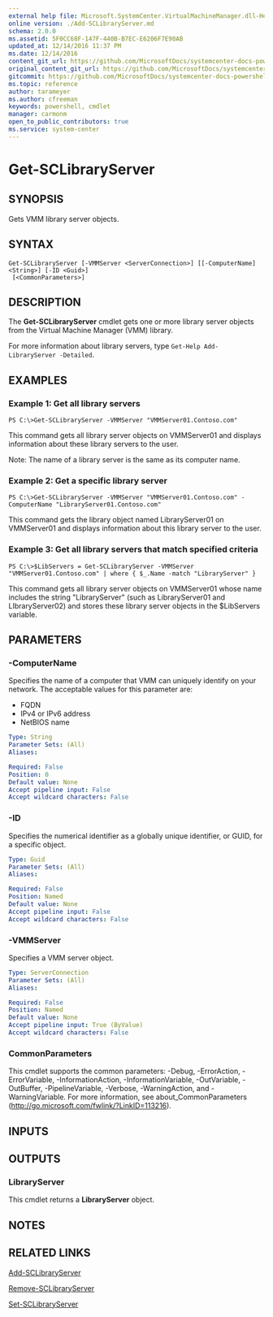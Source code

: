 ```yaml
---
external help file: Microsoft.SystemCenter.VirtualMachineManager.dll-Help.xml
online version: ./Add-SCLibraryServer.md
schema: 2.0.0
ms.assetid: 5F0CC68F-147F-440B-B7EC-E6206F7E90AB
updated_at: 12/14/2016 11:37 PM
ms.date: 12/14/2016
content_git_url: https://github.com/MicrosoftDocs/systemcenter-docs-powershell/blob/master/systemcenter-cmdlets/SystemCenter2016/VirtualMachineManager/v1/Get-SCLibraryServer.md
original_content_git_url: https://github.com/MicrosoftDocs/systemcenter-docs-powershell/blob/master/systemcenter-cmdlets/SystemCenter2016/VirtualMachineManager/v1/Get-SCLibraryServer.md
gitcommit: https://github.com/MicrosoftDocs/systemcenter-docs-powershell/blob/ddd0fefc9adaabb9394eb6c21b33370913d1830d/systemcenter-cmdlets/SystemCenter2016/VirtualMachineManager/v1/Get-SCLibraryServer.md
ms.topic: reference
author: tarameyer
ms.author: cfreeman
keywords: powershell, cmdlet
manager: carmonm
open_to_public_contributors: true
ms.service: system-center
---
```


# Get-SCLibraryServer

## SYNOPSIS
Gets VMM library server objects.

## SYNTAX

```
Get-SCLibraryServer [-VMMServer <ServerConnection>] [[-ComputerName] <String>] [-ID <Guid>]
 [<CommonParameters>]
```

## DESCRIPTION
The **Get-SCLibraryServer** cmdlet gets one or more library server objects from the Virtual Machine Manager (VMM) library.

For more information about library servers, type `Get-Help Add-LibraryServer -Detailed`.

## EXAMPLES

### Example 1: Get all library servers
```
PS C:\>Get-SCLibraryServer -VMMServer "VMMServer01.Contoso.com"
```

This command gets all library server objects on VMMServer01 and displays information about these library servers to the user.

Note: The name of a library server is the same as its computer name.

### Example 2: Get a specific library server
```
PS C:\>Get-SCLibraryServer -VMMServer "VMMServer01.Contoso.com" -ComputerName "LibraryServer01.Contoso.com"
```

This command gets the library object named LibraryServer01 on VMMServer01 and displays information about this library server to the user.

### Example 3: Get all library servers that match specified criteria
```
PS C:\>$LibServers = Get-SCLibraryServer -VMMServer "VMMServer01.Contoso.com" | where { $_.Name -match "LibraryServer" }
```

This command gets all library server objects on VMMServer01 whose name includes the string "LibraryServer" (such as LibraryServer01 and LIbraryServer02) and stores these library server objects in the $LibServers variable.

## PARAMETERS

### -ComputerName
Specifies the name of a computer that VMM can uniquely identify on your network.
The acceptable values for this parameter are:

- FQDN
- IPv4 or IPv6 address
-  NetBIOS name

```yaml
Type: String
Parameter Sets: (All)
Aliases: 

Required: False
Position: 0
Default value: None
Accept pipeline input: False
Accept wildcard characters: False
```

### -ID
Specifies the numerical identifier as a globally unique identifier, or GUID, for a specific object.

```yaml
Type: Guid
Parameter Sets: (All)
Aliases: 

Required: False
Position: Named
Default value: None
Accept pipeline input: False
Accept wildcard characters: False
```

### -VMMServer
Specifies a VMM server object.

```yaml
Type: ServerConnection
Parameter Sets: (All)
Aliases: 

Required: False
Position: Named
Default value: None
Accept pipeline input: True (ByValue)
Accept wildcard characters: False
```

### CommonParameters
This cmdlet supports the common parameters: -Debug, -ErrorAction, -ErrorVariable, -InformationAction, -InformationVariable, -OutVariable, -OutBuffer, -PipelineVariable, -Verbose, -WarningAction, and -WarningVariable. For more information, see about_CommonParameters (http://go.microsoft.com/fwlink/?LinkID=113216).

## INPUTS

## OUTPUTS

### LibraryServer
This cmdlet returns a **LibraryServer** object.

## NOTES

## RELATED LINKS

[Add-SCLibraryServer](xref:SystemCenter2016/VirtualMachineManager/v1/Add-SCLibraryServer.md)

[Remove-SCLibraryServer](xref:SystemCenter2016/VirtualMachineManager/v1/Remove-SCLibraryServer.md)

[Set-SCLibraryServer](xref:SystemCenter2016/VirtualMachineManager/v1/Set-SCLibraryServer.md)

